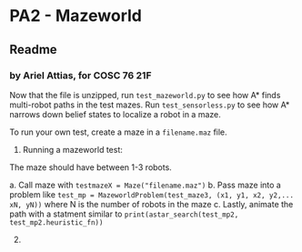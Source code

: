 # PA2 - Mazeworld
## Readme
### by Ariel Attias, for COSC 76 21F

Now that the file is unzipped, run `test_mazeworld.py` to see how A* finds multi-robot paths in the test mazes.
Run `test_sensorless.py` to see how A* narrows down belief states to localize a robot in a maze.

To run your own test, create a maze in a `filename.maz` file. 

1. Running a mazeworld test:

The maze should have between 1-3 robots.

 a. Call maze with `testmazeX = Maze("filename.maz")`
 b. Pass maze into a problem like `test_mp = MazeworldProblem(test_maze3, (x1, y1, x2, y2,... xN, yN))`    where N is the number of robots in the maze
 c. Lastly, animate the path with a statment similar to `print(astar_search(test_mp2, test_mp2.heuristic_fn))`
 
2. 
